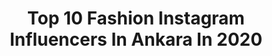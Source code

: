 ---
title: Top 10 Fashion Instagram Influencers In Ankara In 2020
description: >-
  Find top fashion Instagram influencers in Ankara in 2020. Most popular hashtags: #ankara #fashion #love #istanbul.
platform: Instagram
hits: 94
text_top: Analyze the best Instagram profiles on inBeat.
text_bottom: Our platform holds 94 Instagram influencers like this in Ankara, Turkey for you to contact.
profiles:
  - username: "tugcedemirlsblog"
    fullname: >-
      Tugce DEMİRAL Blog
    bio: >-
      Çı𝔫𝔞𝔯’𝔰 𝔪𝔬𝔪 ❥ Lifestyle │ Beauty │ Makeup | Fashion Ankara 📍 ✉️Iletisim & PR & DM : tuqce21@hotmail.com
    location: "Turkey"
    followers: 31693
    engagement: 304
    commentsToLikes: 0.026123
    id: ck8tbm7r0w7iy0j783rvzy3g2
    verified: false
    hashtags: "#instagram, #likeforfollow, #skincare, #following"
  - username: "haticerkaya"
    fullname: >-
      Hatice
    bio: >-
      🍀Her an her yerden, 🌺Her paylaşıma bir söz. ✈️#haticerkaya bakmadan geçme. 🧿Çizim için DM.
    location: "Turkey"
    followers: 16777
    engagement: 398
    commentsToLikes: 0.206718
    id: ckf5lbhb5p0810j23aoosfqdc
    verified: false
    hashtags: "#drawing, #balikesir, #decoration, #influencer"
  - username: "pinaroez_"
    fullname: >-
      FASHION X P I N A R 🧿
    bio: >-
      🌻 C | حب💍⠀⠀⠀⠀⠀⠀⠀⠀⠀⠀⠀⠀⠀ 💌pinaroez_@maxplusmgmt.de⠀⠀⠀⠀⠀⠀⠀⠀⠀ 🌻#FASHION 🎥MY LATEST YOUTUBE VIDEO ⬇️⬇️⬇️ s7es5
    location: "Turkey"
    followers: 35396
    engagement: 248
    commentsToLikes: 0.018262
    id: ckap5vri9ddiu0i784uqgtaax
    verified: false
    hashtags: "#fashionblogger, #streetstyle, #ootd, #fashionista"
  - username: "beratpolatoglu"
    fullname: >-
      Berat POLATOĞLU
    bio: >-
      🌍 World Class #Hair #barber #kuafor 🏆 Uluslararası Ödüllü Erkek Kuaförü Youtube Kanalıma ABONE OL 👇👇👇
    location: "Turkey"
    followers: 208572
    engagement: 133
    commentsToLikes: 0.034660
    id: ck5zrbrgswaa60i14ykvbtczm
    verified: true
    hashtags: "#style, #moda, #haircut, #tattoo"
  - username: "silan.yakar"
    fullname: >-
      
    bio: >-
      S ❤️ C 😍🌎🤸🏼‍♂️ Love..Hope..Joy 🔆 🐾 🍀 ✉️ silanyakar1@gmail.com
    location: "Turkey"
    followers: 34510
    engagement: 355
    commentsToLikes: 0.033866
    id: ckap95d12r7up0i78gg1wbvc0
    verified: false
    hashtags: "#happyday, #influencer, #photooftheday, #trendyol"
  - username: "ozsoyphotography"
    fullname: >-
      Abdullah Özsoy
    bio: >-
      🇹🇷 📷 Siz Benim Neler Çektiğimi Burdan Göreceksiniz 📸 Kişiye Özel Temel Fotoğrafçılık Eğitimleri ve Ücretsiz Özel Gün Çekimleri için DM
    location: "Turkey"
    followers: 14315
    engagement: 513
    commentsToLikes: 0.010286
    id: ck15qskrv4fkc0i19jfwddg4c
    verified: false
    hashtags: "#ozsoyphotography, #masjidharam, #corona, #altinvizor"
  - username: "seymatan_collection"
    fullname: >-
      Şeyma Tantalkaya Büyükkuşoğlu
    bio: >-
      🌟%100 El Yapımı,Kanevice Islemeli Vintage Canta 🌟Popart Clucth-Çanta 🌟Ödeme👉Havale&Eft 🌟Yurtiçi-Yurt Dışı Kargo 🌟Kargo👉Alıcı Ödemeli 🌟Bilgi-Fiyat👉DM
    location: "Turkey"
    followers: 12132
    engagement: 779
    commentsToLikes: 0.029987
    id: ck15qpkgw40wk0i197f0lsby3
    verified: false
    hashtags: "#izmir, #bag, #paris, #crosstich"
  - username: "hatice__bayar"
    fullname: >-
      Oriflame de direktör 🙋
    bio: >-
      REKLAM İŞBİRLİĞİ DM Oriflamede marka ortağı olmak ve benim ekibimde olup ürünleri indirimli almak istiyorsanız linkimden kaydinizi oluşturabilirsiniz
    location: "Turkey"
    followers: 14815
    engagement: 1005
    commentsToLikes: 0.022093
    id: ckf5vartynwpk0j231l8x4vl5
    verified: false
    hashtags: "#video, #izmir, #ankara, #takipet"
  - username: "ayakkabisatisdeposuu"
    fullname: >-
      
    bio: >-
      📫HIZLI TESLİMAT 📌ORİJİNAL ÜRÜNLER 🌍TÜRKİYE SATIŞ NOKTASI 💳HAVALE/ KAPIDA ÖDEME ✉️SİPARİŞLER DM ÜZERİ
    location: "Turkey"
    followers: 19399
    engagement: 264
    commentsToLikes: 0.017155
    id: ck8t3hh6i3baa0j78o7ugses5
    verified: false
    hashtags: ""
  - username: "gozdeceseyler"
    fullname: >-
      Gözdenur
    bio: >-
      🍴Pratik Tarifler 🍴Sağlıklı Tarifler 🍴Evdeki Malzemelerle Lezzetli Tarifler Reklam ve Is birliği için 📧 gozdeceseyler@gmail.com
    location: "Turkey"
    followers: 21444
    engagement: 565
    commentsToLikes: 0.085139
    id: ckf5p2cin4pdg0j23m0b9aypn
    verified: false
    hashtags: "#yemek, #mutfaka, #fresh, #kolaytarifler"
---